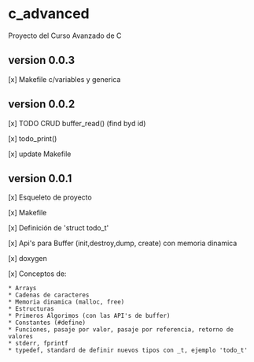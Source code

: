 # c_advanced
Proyecto del Curso Avanzado de C


## version 0.0.3

[x] Makefile c/variables y generica


## version 0.0.2

[x] TODO CRUD buffer_read() (find byd id)

[x] todo_print()

[x] update Makefile



## version 0.0.1

[x] Esqueleto de proyecto

[x] Makefile

[x] Definición de 'struct todo_t'

[x] Api's para Buffer (init,destroy,dump, create) con memoria dinamica

[x] doxygen

[x] Conceptos de:

    * Arrays
    * Cadenas de caracteres
    * Memoria dinamica (malloc, free)
    * Estructuras
    * Primeros Algorimos (con las API's de buffer)
    * Constantes (#define)
    * Funciones, pasaje por valor, pasaje por referencia, retorno de valores
    * stderr, fprintf
    * typedef, standard de definir nuevos tipos con _t, ejemplo 'todo_t'
